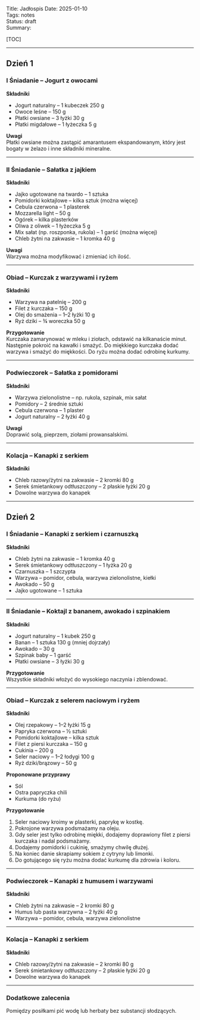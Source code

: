 Title: Jadłospis
Date: 2025-01-10  
Tags: notes  
Status: draft  
Summary:  

[TOC]

---

## Dzień 1

### I Śniadanie – Jogurt z owocami  

**Składniki**  
- Jogurt naturalny – 1 kubeczek 250 g  
- Owoce leśne – 150 g  
- Płatki owsiane – 3 łyżki 30 g  
- Płatki migdałowe – 1 łyżeczka 5 g  

**Uwagi**  
Płatki owsiane można zastąpić amarantusem ekspandowanym, który jest bogaty w żelazo i inne składniki mineralne.  

---

### II Śniadanie – Sałatka z jajkiem  

**Składniki**  
- Jajko ugotowane na twardo – 1 sztuka  
- Pomidorki koktajlowe – kilka sztuk (można więcej)  
- Cebula czerwona – 1 plasterek  
- Mozzarella light – 50 g  
- Ogórek – kilka plasterków  
- Oliwa z oliwek – 1 łyżeczka 5 g  
- Mix sałat (np. roszponka, rukola) – 1 garść (można więcej)  
- Chleb żytni na zakwasie – 1 kromka 40 g  

**Uwagi**  
Warzywa można modyfikować i zmieniać ich ilość.  

---

### Obiad – Kurczak z warzywami i ryżem  

**Składniki**  
- Warzywa na patelnię – 200 g  
- Filet z kurczaka – 150 g  
- Olej do smażenia – 1–2 łyżki 10 g  
- Ryż dziki – ¾ woreczka 50 g  

**Przygotowanie**  
Kurczaka zamarynować w mleku i ziołach, odstawić na kilkanaście minut. Następnie pokroić na kawałki i smażyć. Do miękkiego kurczaka dodać warzywa i smażyć do miękkości. Do ryżu można dodać odrobinę kurkumy.  

---

### Podwieczorek – Sałatka z pomidorami  

**Składniki**  
- Warzywa zielonolistne – np. rukola, szpinak, mix sałat  
- Pomidory – 2 średnie sztuki  
- Cebula czerwona – 1 plaster  
- Jogurt naturalny – 2 łyżki 40 g  

**Uwagi**  
Doprawić solą, pieprzem, ziołami prowansalskimi.  

---

### Kolacja – Kanapki z serkiem  

**Składniki**  
- Chleb razowy/żytni na zakwasie – 2 kromki 80 g  
- Serek śmietankowy odtłuszczony – 2 płaskie łyżki 20 g  
- Dowolne warzywa do kanapek  

---

## Dzień 2

### I Śniadanie – Kanapki z serkiem i czarnuszką  

**Składniki**  
- Chleb żytni na zakwasie – 1 kromka 40 g  
- Serek śmietankowy odtłuszczony – 1 łyżka 20 g  
- Czarnuszka – 1 szczypta  
- Warzywa – pomidor, cebula, warzywa zielonolistne, kiełki  
- Awokado – 50 g  
- Jajko ugotowane – 1 sztuka  

---

### II Śniadanie – Koktajl z bananem, awokado i szpinakiem  

**Składniki**  
- Jogurt naturalny – 1 kubek 250 g  
- Banan – 1 sztuka 130 g (mniej dojrzały)  
- Awokado – 30 g  
- Szpinak baby – 1 garść  
- Płatki owsiane – 3 łyżki 30 g  

**Przygotowanie**  
Wszystkie składniki włożyć do wysokiego naczynia i zblendować.  

---

### Obiad – Kurczak z selerem naciowym i ryżem  

**Składniki**  
- Olej rzepakowy – 1–2 łyżki 15 g  
- Papryka czerwona – ½ sztuki  
- Pomidorki koktajlowe – kilka sztuk  
- Filet z piersi kurczaka – 150 g  
- Cukinia – 200 g  
- Seler naciowy – 1–2 łodygi 100 g  
- Ryż dziki/brązowy – 50 g  

**Proponowane przyprawy**  
- Sól  
- Ostra papryczka chili  
- Kurkuma (do ryżu)  

**Przygotowanie**  
1. Seler naciowy kroimy w plasterki, paprykę w kostkę.  
2. Pokrojone warzywa podsmażamy na oleju.  
3. Gdy seler jest tylko odrobinę miękki, dodajemy doprawiony filet z piersi kurczaka i nadal podsmażamy.  
4. Dodajemy pomidorki i cukinię, smażymy chwilę dłużej.  
5. Na koniec danie skrapiamy sokiem z cytryny lub limonki.  
6. Do gotującego się ryżu można dodać kurkumę dla zdrowia i koloru.  

---

### Podwieczorek – Kanapki z humusem i warzywami  

**Składniki**  
- Chleb żytni na zakwasie – 2 kromki 80 g  
- Humus lub pasta warzywna – 2 łyżki 40 g  
- Warzywa – pomidor, cebula, warzywa zielonolistne  

---

### Kolacja – Kanapki z serkiem  

**Składniki**  
- Chleb razowy/żytni na zakwasie – 2 kromki 80 g  
- Serek śmietankowy odtłuszczony – 2 płaskie łyżki 20 g  
- Dowolne warzywa do kanapek  

---

### Dodatkowe zalecenia  

Pomiędzy posiłkami pić wodę lub herbaty bez substancji słodzących.